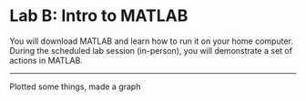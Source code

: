 # Lab B: Intro to MATLAB

You will download MATLAB and learn how to run it on your home computer.
During the scheduled lab session (in-person), you will demonstrate a set of actions in
MATLAB.

---
Plotted some things, made a graph
